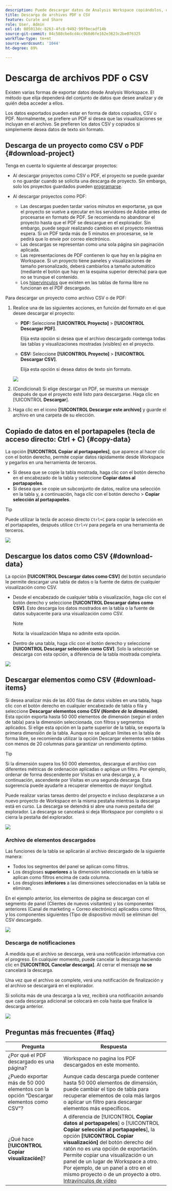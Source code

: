 ```yaml
---
description: Puede descargar datos de Analysis Workspace copiándolos, o en los formatos PDF y CSV.
title: Descarga de archivos PDF o CSV
feature: Curate and Share
role: User, Admin
exl-id: 085013dc-8263-4fc8-9492-99f0ecadf14b
source-git-commit: 04c588cbe8cd4cc9b8d6fe162e3623c2be076325
workflow-type: tm+mt
source-wordcount: '1044'
ht-degree: 89%

---
```


# Descarga de archivos PDF o CSV

Existen varias formas de exportar datos desde Analysis Workspace. El método que elija dependerá del conjunto de datos que desee analizar y de quién deba acceder a ellos.

Los datos exportados pueden estar en forma de datos copiados, CSV o PDF. Normalmente, se prefiere un PDF si desea que las visualizaciones se incluyan en el archivo. Se prefieren los datos CSV y copiados si simplemente desea datos de texto sin formato.

## Descarga de un proyecto como CSV o PDF {#download-project}

Tenga en cuenta lo siguiente al descargar proyectos:

* Al descargar proyectos como CSV o PDF, el proyecto se puede guardar o no guardar cuando se solicita una descarga de proyecto. Sin embargo, solo los proyectos guardados pueden [programarse](/help/analyze/analysis-workspace/curate-share/t-schedule-report.md).

* Al descargar proyectos como PDF:
   * Las descargas pueden tardar varios minutos en exportarse, ya que el proyecto se vuelve a ejecutar en los servidores de Adobe antes de procesarse en formato de PDF. Se recomienda no abandonar el proyecto hasta que el PDF se descargue en el explorador. Sin embargo, puede seguir realizando cambios en el proyecto mientras espera. Si un PDF tarda más de 5 minutos en procesarse, se le pedirá que lo envíe por correo electrónico.
   * Las descargas se representan como una sola página sin paginación aplicada.
   * Las representaciones de PDF contienen lo que hay en la página en Workspace. Si un proyecto tiene paneles y visualizaciones de tamaño personalizado, deberá cambiarlos a tamaño automático (mediante el botón que hay en la esquina superior derecha) para que no se trunque el contenido.
   * Los [hipervínculos](/help/analyze/analysis-workspace/visualizations/freeform-table/freeform-table-hyperlinks.md) que existen en las tablas de forma libre no funcionan en el PDF descargado.

Para descargar un proyecto como archivo CSV o de PDF:

1. Realice una de las siguientes acciones, en función del formato en el que desee descargar el proyecto:

   * **PDF:** Seleccione **[!UICONTROL Proyecto]** > **[!UICONTROL Descargar PDF]**.

     Elija esta opción si desea que el archivo descargado contenga todas las tablas y visualizaciones mostradas (visibles) en el proyecto.

   * **CSV:** Seleccione **[!UICONTROL Proyecto]** > **[!UICONTROL Descargar CSV]**.

     Elija esta opción si desea datos de texto sin formato.

   ![](assets/download-project.png)

1. (Condicional) Si elige descargar un PDF, se muestra un mensaje después de que el proyecto esté listo para descargarse. Haga clic en [!UICONTROL **Descargar**].
1. Haga clic en el icono **[!UICONTROL Descargar este archivo]** y guarde el archivo en una carpeta de su elección.

## Copiado de datos en el portapapeles (tecla de acceso directo: Ctrl + C) {#copy-data}

La opción **[!UICONTROL Copiar al portapapeles]**, que aparece al hacer clic con el botón derecho, permite copiar datos rápidamente desde Workspace y pegarlos en una herramienta de terceros.

* Si desea que se copie la tabla mostrada, haga clic con el botón derecho en el encabezado de la tabla y seleccione **Copiar datos al portapapeles**.
* Si desea que se copie un subconjunto de datos, realice una selección en la tabla y, a continuación, haga clic con el botón derecho > **Copiar selección al portapapeles**.

>[!TIP]
>
>Puede utilizar la tecla de acceso directo `Ctrl+C` para copiar la selección en el portapapeles, después utilice `Ctrl+V` para pegarla en una herramienta de terceros.

![](assets/copy-selection.png)

## Descargue los datos como CSV {#download-data}

La opción **[!UICONTROL Descargar datos como CSV]** del botón secundario le permite descargar una tabla de datos o la fuente de datos de cualquier visualización como CSV.

* Desde el encabezado de cualquier tabla o visualización, haga clic con el botón derecho y seleccione **[!UICONTROL Descargar datos como CSV]**. Esto descarga los datos mostrados en la tabla o la fuente de datos subyacente para una visualización como CSV. 

  >[!NOTE]
  >
  >  Nota: la visualización Mapa no admite esta opción.

* Dentro de una tabla, haga clic con el botón derecho y seleccione **[!UICONTROL Descargar selección como CSV]**. Solo la selección se descarga con esta opción, a diferencia de la tabla mostrada completa.

![](assets/download-data-viz.png)

## Descargar elementos como CSV {#download-items}

Si desea analizar más de las 400 filas de datos visibles en una tabla, haga clic con el botón derecho en cualquier encabezado de tabla o fila y seleccione **Descargar elementos como CSV (_Nombre de la dimensión_)**.  Esta opción exporta hasta 50 000 elementos de dimensión (según el orden de tabla) para la dimensión seleccionada, con filtros y segmentos aplicados. Si elige esta opción en la parte superior de la tabla, se exporta la primera dimensión de la tabla. Aunque no se aplican límites en la tabla de forma libre, se recomienda utilizar la opción Descargar elementos en tablas con menos de 20 columnas para garantizar un rendimiento óptimo.

>[!TIP]
>
> Si la dimensión supera los 50 000 elementos, descargue el archivo con diferentes métricas de ordenación aplicadas o aplique un filtro. Por ejemplo, ordenar de forma descendente por Visitas en una descarga y, a continuación, ascendente por Visitas en una segunda descarga. Esta sugerencia puede ayudarle a recuperar elementos de mayor longitud.

Puede realizar varias tareas dentro del proyecto e incluso desplazarse a un nuevo proyecto de Workspace en la misma pestaña mientras la descarga está en curso. La descarga se detendrá si abre una nueva pestaña del explorador. La descarga se cancelará si deja Workspace por completo o si cierra la pestaña del explorador.

![](assets/download-items.png)

### Archivo de elementos descargados

Las funciones de la tabla se aplicarán al archivo descargado de la siguiente manera:

* Todos los segmentos del panel se aplican como filtros.
* Los desgloses **superiores** a la dimensión seleccionada en la tabla se aplican como filtros encima de cada columna.
* Los desgloses **inferiores** a las dimensiones seleccionadas en la tabla se eliminan.

En el ejemplo anterior, los elementos de página se descargan con el segmento de panel (Clientes de nuevos visitantes) y los componentes anteriores (Canal de marketing = Correo electrónico) aplicados como filtros, y los componentes siguientes (Tipo de dispositivo móvil) se eliminan del CSV descargado.

![](assets/downloaded-file.png)

### Descarga de notificaciones

A medida que el archivo se descarga, verá una notificación informativa con el progreso. En cualquier momento, puede cancelar la descarga haciendo clic en **[!UICONTROL Cancelar descarga]**. Al cerrar el mensaje **no se** cancelará la descarga.

Una vez que el archivo se complete, verá una notificación de finalización y el archivo se descargará en el explorador.

Si solicita más de una descarga a la vez, recibirá una notificación avisando que cada descarga adicional se colocará en cola hasta que finalice la descarga anterior.

![](assets/toast.png)

## Preguntas más frecuentes {#faq}

| Pregunta | Respuesta |
| --- | --- |
| ¿Por qué el PDF descargado es una página? | Workspace no pagina los PDF descargados en este momento. |
| ¿Puedo exportar más de 50 000 elementos con la opción “Descargar elementos como CSV”? | Aunque cada descarga puede contener hasta 50 000 elementos de dimensión, puede cambiar el tipo de tabla para recuperar elementos de cola más largos o aplicar un filtro para descargar elementos más específicos. |
| ¿Qué hace **[!UICONTROL Copiar visualización]**? | A diferencia de [!UICONTROL **Copiar datos al portapapeles**] o [!UICONTROL **Copiar selección al portapapeles**], la opción **[!UICONTROL Copiar visualización]** del botón derecho del ratón no es una opción de exportación. Permite copiar una visualización o un panel de un lugar de Workspace a otro. Por ejemplo, de un panel a otro en el mismo proyecto o de un proyecto a otro. [Intravínculos de vídeo](https://experienceleague.adobe.com/docs/analytics-learn/tutorials/analysis-workspace/visualizations/intra-linking-in-analysis-workspace.html?lang=es) |
